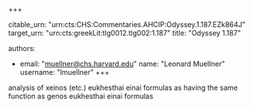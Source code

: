 +++


citable_urn: "urn:cts:CHS:Commentaries.AHCIP:Odyssey.1.187.EZk864J"
target_urn: "urn:cts:greekLit:tlg0012.tlg002:1.187"
title: "Odyssey 1.187"

authors:
- email: "muellner@chs.harvard.edu"
  name: "Leonard Muellner"
  username: "lmuellner"
+++

<p>analysis of xeinos (etc.) eukhesthai einai formulas as having the same function as genos eukhesthai einai formulas</p>